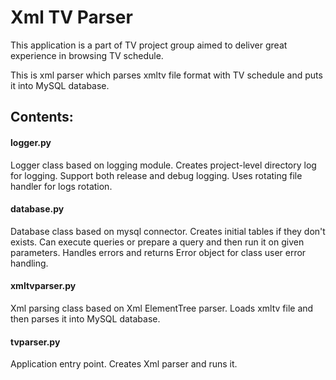 # Xml TV Parser #

This application is a part of TV project group aimed to deliver great experience in browsing TV schedule. 

This is xml parser which parses xmltv file format with TV schedule and puts it into MySQL database.

## Contents: ##
#### logger.py ####
Logger class based on logging module. Creates project-level directory log for logging. Support both release and debug
logging. Uses rotating file handler for logs rotation.

#### database.py ####
Database class based on mysql connector. Creates initial tables if they don't exists. Can execute queries or prepare
a query and then run it on given parameters. Handles errors and returns Error object for class user error handling.

#### xmltvparser.py ####
Xml parsing class based on Xml ElementTree parser. Loads xmltv file and then parses it into MySQL database.

#### tvparser.py ####
Application entry point. Creates Xml parser and runs it. 
